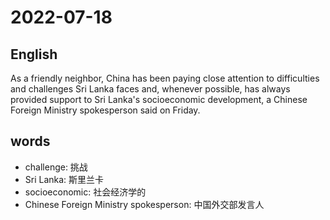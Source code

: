 # 2022-07-18


## English
As a friendly neighbor, China has been
paying close attention to difficulties and 
challenges Sri Lanka faces and, whenever
possible, has always provided support to 
Sri Lanka's socioeconomic development, a 
Chinese Foreign Ministry spokesperson
said on Friday.

## words
* challenge: 挑战
* Sri Lanka: 斯里兰卡
* socioeconomic: 社会经济学的
* Chinese Foreign Ministry spokesperson: 中国外交部发言人
